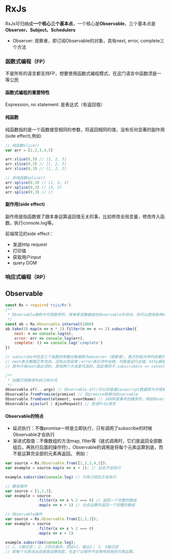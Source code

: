 # RxJs
RxJs可归纳成**一个核心三个基本点**，一个核心是**Observable**，三个基本点是**Observer、Subject、Schedulers**
- Observer: 观察者，即订阅Observable的对象，具有next, error, complete三个方法
### 函数式编程（FP）
不是所有的语言都支持FP，想要使用函数式编程模式，在这门语言中函数须是一等公民
#### 函数式编程的重要特性
Expression, no statement: 是表达式（有返回值）
#### 纯函数
纯函数指的是一个函数接受相同的参数，将返回相同的值，没有任何显著的副作用(side effect),例如:
```javascript
// 纯函数slice()
var arr = [1,2,3,4,5]

arr.slice(0,3) // [1, 2, 3]
arr.slice(0,3) // [1, 2, 3]
arr.slice(0,3) // [1, 2, 3]

// 非纯函数splice()
arr.splice(0,3) // [1, 2, 3]
arr.splice(0,3) // [4, 5]
arr.splice(0,3) // []
```
#### 副作用(side effect)
副作用是指函数做了跟本身运算返回值无关的事，比如修改全局变量，修改传入函数，执行console.log等。

前端常见的side effect：
- 发送http request
- 打印值
- 获取用户input
- query DOM

### 响应式编程（RP） 


## Observable
```javascript
const Rx = require('rxjs/Rx')
/** 
 * Observable被称为可观察序列，简单来说数据就在Observable中流动，你可以使用各种operator对流处理，例如：
 */
const ob = Rx.Observable.interval(1000)
ob.take(3).map(n => n * 2).filter(n => n >= 2).subscribe({
    next: n => console.log(n),
    error: err => console.log(err),
    complete: () => console.log('complete')
}) 

// subscribe中包含三个函数的参数对象被称为observer（观察者），表示的是对序列结果的处理方式。
// next表示数据正常流动，没有出现异常；error表示流中出错，可能是运行出错，http报错等等；complete表示流结束，不再发射新的数据。
// 其中只有next是必须的，其他两个方法是可选的，因此等同于.subscribe(n => console.log(n))

/**
 * 创建可观察序列的几种方式
 */
Observable.of(...args) // Observable.of()可以将普通Javascript数据转为可观察序列。
Observable.fromPromise(promise) // 将promise转换为Observable
Observable.fromEvent(element, eventName) // 从DOM是事件创建序列，例如Observable.fromEvent($input, 'click')
Observable.ajax(url | AjaxRequest) // 发送http请求
```

#### Observable的特点
- 延迟执行：不像promise一样是立即执行，只有调用了subscribe的时候Observable才会执行
- 渐进式取值：不像数组的方法map, filter等（链式调用时，它们是返回全部数组后，再执行后面的操作符），Observable的调用是将每个元素运算到底，而不是运算完全部的元素再返回。
例如：
```javascript
var source = Rx.Observable.from([1,2,3,4,5]);
var example = source.map(x => x + 1); // 此处不会执行

example.subscribe(console.log) // 只有订阅后才会执行
```
```javascript
// 数组操作
var source = [1,2,3];
var example = source
              .filter(x => x % 2 === 0) // 返回一个完整的数组
              .map(x => x + 1) // 也会运算并返回一个完整的数组

// Observable操作
var source = Rx.Observable.from([1,2,3]);
var example = source
              .filter(x => x % 2 === 0)
              .map(x => x + 1)

example.subscribe(console.log);
// 1. 1被过滤； 2. 2符合条件，然后+1，输出3； 3. 3被过滤
// 即每个元素送出后就是运算到底，在这个过程中不会等待其他的元素运算。
```
